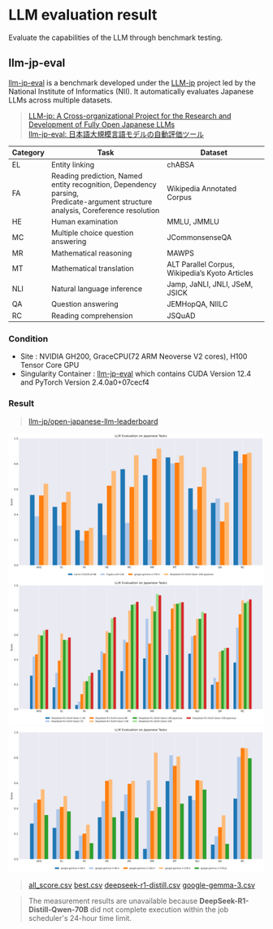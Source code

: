 # **LLM evaluation result**

Evaluate the capabilities of the LLM through benchmark testing.

## **llm-jp-eval**

[llm-jp-eval](https://github.com/llm-jp/llm-jp-eval) is a benchmark developed under the [LLM-jp](https://llm-jp.nii.ac.jp) project led by the National Institute of Informatics (NII). 
It automatically evaluates Japanese LLMs across multiple datasets.

> [LLM-jp: A Cross-organizational Project for the Research and Development of Fully Open Japanese LLMs](https://arxiv.org/html/2407.03963v1)  
> [llm-jp-eval: 日本語大規模言語モデルの自動評価ツール](https://www.anlp.jp/proceedings/annual_meeting/2024/pdf_dir/A8-2.pdf)

| Category | Task | Dataset |
| ---- | ---- | ---- |
| EL | Entity linking | chABSA |
| FA | Reading prediction, Named entity recognition, Dependency parsing, <br> Predicate-argument structure analysis, Coreference resolution | Wikipedia Annotated Corpus |
| HE | Human examination | MMLU, JMMLU |
| MC | Multiple choice question answering | JCommonsenseQA |
| MR | Mathematical reasoning | MAWPS |
| MT | Mathematical translation | ALT Parallel Corpus, Wikipedia’s Kyoto Articles |
| NLI | Natural language inference | Jamp, JaNLI, JNLI, JSeM, JSICK |
| QA | Question answering | JEMHopQA, NIILC |
| RC | Reading comprehension | JSQuAD |


### Condition
  - Site : NVIDIA GH200, GraceCPU(72 ARM Neoverse V2 cores), H100 Tensor Core GPU
  - Singularity Container : [llm-jp-eval](https://github.com/RIKEN-RCCS/singularity_defpack/tree/main/gpu_nvidia/llm-jp-eval) which contains CUDA Version 12.4 and PyTorch Version 2.4.0a0+07cecf4

### Result

> [llm-jp/open-japanese-llm-leaderboard](https://huggingface.co/spaces/llm-jp/open-japanese-llm-leaderboard)

<img src="./images/best.png">

<img src="./images/deepseek-r1-distill.png">

<img src="./images/google-gemma-3.png">

> [all_score.csv](./all_score.csv)
> [best.csv](./best.csv)
> [deepseek-r1-distill.csv](./best.csv)
> [google-gemma-3.csv](./google-gemma-3.csv)

> The measurement results are unavailable because **DeepSeek-R1-Distill-Qwen-70B** did not complete execution within the job scheduler's 24-hour time limit.
